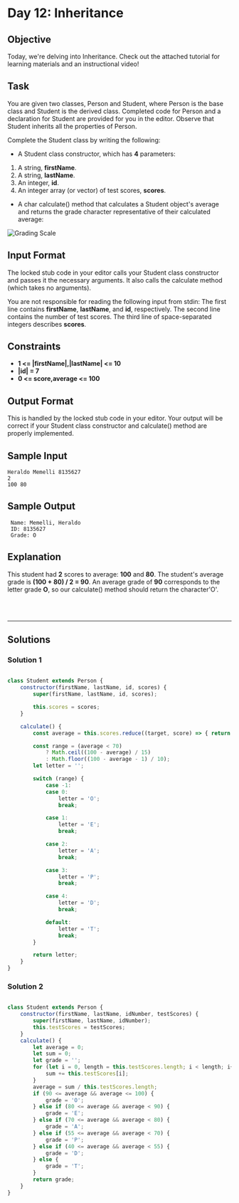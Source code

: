 # Day 12: Inheritance
## Objective

Today, we're delving into Inheritance. Check out the attached tutorial for learning materials and an instructional video!

## Task

You are given two classes, Person and Student, where Person is the base class and Student is the derived class. Completed code for Person and a declaration for Student are provided for you in the editor. Observe that Student inherits all the properties of Person.

Complete the Student class by writing the following:

- A Student class constructor, which has **4** parameters:

1. A string, **firstName**.
2. A string, **lastName**.
3. An integer, **id**.
4. An integer array (or vector) of test scores, **scores**.

- A char calculate() method that calculates a Student object's average and returns the grade character representative of their calculated average:

![Grading Scale](https://s3.amazonaws.com/hr-challenge-images/17165/1458142706-3073bc9143-Grading.png)


## Input Format

The locked stub code in your editor calls your Student class constructor and passes it the necessary arguments. It also calls the calculate method (which takes no arguments).

You are not responsible for reading the following input from stdin: 
The first line contains **firstName**, **lastName**, and **id**, respectively. The second line contains the number of test scores. The third line of space-separated integers describes **scores**.


## Constraints
   
- **1 <= |firstName|,|lastName| <= 10**
- **|id| = 7**
- **0 <= score,average <= 100**


## Output Format

This is handled by the locked stub code in your editor. Your output will be correct if your Student class constructor and calculate() method are properly implemented.


## Sample Input

```
Heraldo Memelli 8135627
2
100 80
```


## Sample Output

```
 Name: Memelli, Heraldo
 ID: 8135627
 Grade: O
```


## Explanation

This student had **2** scores to average: **100** and **80**. The student's average grade is **(100 + 80) / 2 = 90**. An average grade of **90** corresponds to the letter grade **O**, so our calculate() method should return the character'O'.

<br/>
<br/>

---

## Solutions

### Solution 1

```javascript

class Student extends Person {
    constructor(firstName, lastName, id, scores) {
        super(firstName, lastName, id, scores);

        this.scores = scores;
    }

    calculate() {
        const average = this.scores.reduce((target, score) => { return target + score }) / this.scores.length;

        const range = (average < 70)
            ? Math.ceil((100 - average) / 15)
            : Math.floor((100 - average - 1) / 10);
        let letter = '';

        switch (range) {
            case -1:
            case 0:
                letter = 'O';
                break;

            case 1:
                letter = 'E';
                break;

            case 2:
                letter = 'A';
                break;

            case 3:
                letter = 'P';
                break;

            case 4:
                letter = 'D';
                break;

            default:
                letter = 'T';
                break;
        }

        return letter;
    }
}

```

### Solution 2

```javascript

class Student extends Person {
    constructor(firstName, lastName, idNumber, testScores) {
        super(firstName, lastName, idNumber);
        this.testScores = testScores;
    }
    calculate() {
        let average = 0;
        let sum = 0;
        let grade = '';
        for (let i = 0, length = this.testScores.length; i < length; i++) {
            sum += this.testScores[i];
        }
        average = sum / this.testScores.length;
        if (90 <= average && average <= 100) {
            grade = 'O';
        } else if (80 <= average && average < 90) {
            grade = 'E';
        } else if (70 <= average && average < 80) {
            grade = 'A';
        } else if (55 <= average && average < 70) {
            grade = 'P';
        } else if (40 <= average && average < 55) {
            grade = 'D';
        } else {
            grade = 'T';
        }
        return grade;
    }
}

```